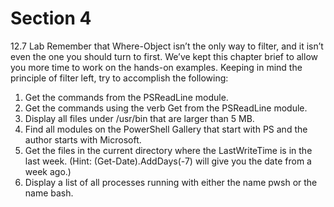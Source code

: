 # Section 4

12.7 Lab
Remember that Where-Object isn’t the only way to filter, and it isn’t even the one you should turn to first. We’ve kept this chapter brief to allow you more time to work on the hands-on examples. Keeping in mind the principle of filter left, try to accomplish the following:

1. Get the commands from the PSReadLine module.
2. Get the commands using the verb Get from the PSReadLine module.
3. Display all files under /usr/bin that are larger than 5 MB.
4. Find all modules on the PowerShell Gallery that start with PS and the author starts with Microsoft.
5. Get the files in the current directory where the LastWriteTime is in the last week. (Hint: (Get-Date).AddDays(-7) will give you the date from a week ago.)
6. Display a list of all processes running with either the name pwsh or the name bash.
